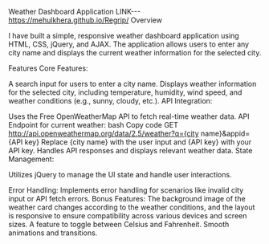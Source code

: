 Weather Dashboard Application
LINK---  https://mehulkhera.github.io/Regrip/
Overview



I have built a simple, responsive weather dashboard application using HTML, CSS, jQuery, and AJAX. The application allows users to enter any city name and displays the current weather information for the selected city. 

Features
Core Features:

A search input for users to enter a city name.
Displays weather information for the selected city, including temperature, humidity, wind speed, and weather conditions (e.g., sunny, cloudy, etc.).
API Integration:

Uses the Free OpenWeatherMap API to fetch real-time weather data.
API Endpoint for current weather:
bash
Copy code
GET http://api.openweathermap.org/data/2.5/weather?q={city name}&appid={API key}
Replace {city name} with the user input and {API key} with your API key.
Handles API responses and displays relevant weather data.
State Management:

Utilizes jQuery to manage the UI state and handle user interactions.

Error Handling:
Implements error handling for scenarios like invalid city input or API fetch errors.
Bonus Features:
The background image of the weather card changes according to the weather conditions, and the layout is responsive to ensure compatibility across various devices and screen sizes.
A feature to toggle between Celsius and Fahrenheit.
Smooth animations and transitions.
